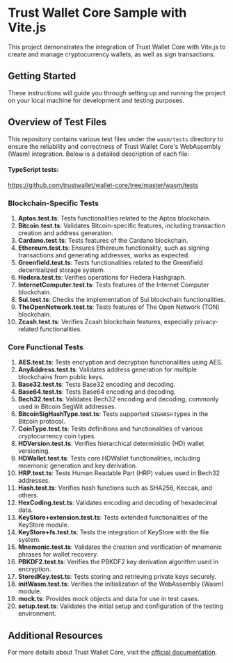 # Trust Wallet Core Sample with Vite.js

This project demonstrates the integration of Trust Wallet Core with Vite.js to create and manage cryptocurrency wallets, as well as sign transactions.

## Getting Started

These instructions will guide you through setting up and running the project on your local machine for development and testing purposes.

## Overview of Test Files

This repository contains various test files under the `wasm/tests` directory to ensure the reliability and correctness of Trust Wallet Core's WebAssembly (Wasm) integration. Below is a detailed description of each file:
#### TypeScript tests: 
https://github.com/trustwallet/wallet-core/tree/master/wasm/tests
### Blockchain-Specific Tests
1. **Aptos.test.ts**: Tests functionalities related to the Aptos blockchain.
2. **Bitcoin.test.ts**: Validates Bitcoin-specific features, including transaction creation and address generation.
3. **Cardano.test.ts**: Tests features of the Cardano blockchain.
4. **Ethereum.test.ts**: Ensures Ethereum functionality, such as signing transactions and generating addresses, works as expected.
5. **Greenfield.test.ts**: Tests functionalities related to the Greenfield decentralized storage system.
6. **Hedera.test.ts**: Verifies operations for Hedera Hashgraph.
7. **InternetComputer.test.ts**: Tests features of the Internet Computer blockchain.
8. **Sui.test.ts**: Checks the implementation of Sui blockchain functionalities.
9. **TheOpenNetwork.test.ts**: Tests features of The Open Network (TON) blockchain.
10. **Zcash.test.ts**: Verifies Zcash blockchain features, especially privacy-related functionalities.

### Core Functional Tests
1. **AES.test.ts**: Tests encryption and decryption functionalities using AES.
2. **AnyAddress.test.ts**: Validates address generation for multiple blockchains from public keys.
3. **Base32.test.ts**: Tests Base32 encoding and decoding.
4. **Base64.test.ts**: Tests Base64 encoding and decoding.
5. **Bech32.test.ts**: Validates Bech32 encoding and decoding, commonly used in Bitcoin SegWit addresses.
6. **BitcoinSigHashType.test.ts**: Tests supported `SIGHASH` types in the Bitcoin protocol.
7. **CoinType.test.ts**: Tests definitions and functionalities of various cryptocurrency coin types.
8. **HDVersion.test.ts**: Verifies hierarchical deterministic (HD) wallet versioning.
9. **HDWallet.test.ts**: Tests core HDWallet functionalities, including mnemonic generation and key derivation.
10. **HRP.test.ts**: Tests Human Readable Part (HRP) values used in Bech32 addresses.
11. **Hash.test.ts**: Verifies hash functions such as SHA256, Keccak, and others.
12. **HexCoding.test.ts**: Validates encoding and decoding of hexadecimal data.
13. **KeyStore+extension.test.ts**: Tests extended functionalities of the KeyStore module.
14. **KeyStore+fs.test.ts**: Tests the integration of KeyStore with the file system.
15. **Mnemonic.test.ts**: Validates the creation and verification of mnemonic phrases for wallet recovery.
16. **PBKDF2.test.ts**: Verifies the PBKDF2 key derivation algorithm used in encryption.
17. **StoredKey.test.ts**: Tests storing and retrieving private keys securely.
18. **initWasm.test.ts**: Verifies the initialization of the WebAssembly (Wasm) module.
19. **mock.ts**: Provides mock objects and data for use in test cases.
20. **setup.test.ts**: Validates the initial setup and configuration of the testing environment.


## Additional Resources

For more details about Trust Wallet Core, visit the [official documentation](https://developer.trustwallet.com/developer/wallet-core/faq).
